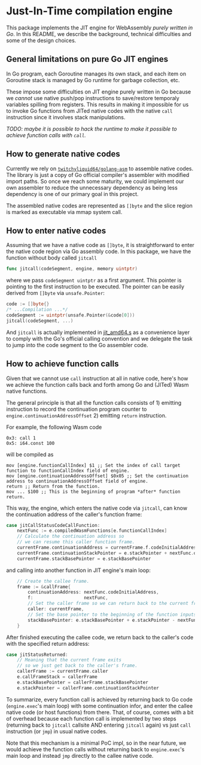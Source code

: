# Just-In-Time compilation engine

This package implements the JIT engine for WebAssembly *purely written in Go*. 
In this README, we describe the background, technical difficulties and some of the design choices.

## General limitations on pure Go JIT engines

In Go program, each Goroutine manages its own stack, and each item on Goroutine stack is managed by Go runtime for garbage collection, etc.

These impose some difficulties on JIT engine purely written in Go because we *cannot* use native push/pop instructions to save/restore temporaly variables spilling from registers. This results in making it impossible for us to invoke Go functions from JITed native codes with the native `call` instruction since it involves stack manipulations.

*TODO: maybe it is possible to hack the runtime to make it possible to achieve function calls with `call`.*

## How to generate native codes

Currently we rely on [`twitchyliquid64/golang-asm`](https://github.com/twitchyliquid64/golang-asm) to assemble native codes. The library is just a copy of Go official compiler's assembler with modified import paths. So once we reach some maturity, we could implement our own assembler to reduce the unnecessary dependency as being less dependency is one of our primary goal in this project.

The assembled native codes are represented as `[]byte` and the slice region is marked as executable via mmap system call.

## How to enter native codes

Assuming that we have a native code as `[]byte`, it is straightforward to enter the native code region via 
Go assembly code. In this package, we have the function without body called `jitcall`

```go
func jitcall(codeSegment, engine, memory uintptr)
```

where we pass `codeSegment uintptr` as a first argument. This pointer is pointing to the first instruction to be executed. The pointer can be easily derived from `[]byte` via `unsafe.Pointer`:
```go
code := []byte{}
/* ...Compilation ...*/
codeSegment := uintptr(unsafe.Pointer(&code[0]))
jitcall(codeSegment, ...)
```

And `jitcall` is actually implemented in [jit_amd64.s](./jit_amd64.s) as a convenience layer to comply with the Go's official calling convention and we delegate the task to jump into the code segment to the Go assembler code.

## How to achieve function calls

Given that we cannot use `call` instruction at all in native code, here's how we achieve the function calls back and forth among Go and (JITed) Wasm native functions.

The general principle is that all the function calls consists of 1) emitting instruction to record the continuation program counter to `engine.continuationAddressOffset` 2) emitting `return` instruction.

For example, the following Wasm code

```
0x3: call 1
0x5: i64.const 100
```

will be compiled as 

```
mov [engine.functionCallIndex] $1 ;; Set the index of call target function to functionCallIndex field of engine.
mov [engine.continuationAddressOffset] $0x05 ;; Set the continuation address to continuationAddressOffset field of engine.
return ;; Return from the function.
mov ... $100 ;; This is the beginning of program *after* function return.
```

This way, the engine, which enters the native code via `jitcall`, can know the continuation address of the caller's function frame: 

```go
case jitCallStatusCodeCallFunction:
    nextFunc := e.compiledWasmFunctions[e.functionCallIndex]
    // Calculate the continuation address so
    // we can resume this caller function frame.
    currentFrame.continuationAddress = currentFrame.f.codeInitialAddress + e.continuationAddressOffset
    currentFrame.continuationStackPointer = e.stackPointer + nextFunc.outputNum - nextFunc.inputNum
    currentFrame.stackBasePointer = e.stackBasePointer
```

and calling into another function in JIT engine's main loop:

```go
    // Create the callee frame.
    frame := &callFrame{
        continuationAddress: nextFunc.codeInitialAddress,
        f:                   nextFunc,
        // Set the caller frame so we can return back to the current frame!
        caller: currentFrame,
        // Set the base pointer to the beginning of the function inputs
        stackBasePointer: e.stackBasePointer + e.stackPointer - nextFunc.inputNum,
    }
```

After finished executing the callee code, we return back to the caller's code with the specified return address:

```go
case jitStatusReturned:
    // Meaning that the current frame exits
    // so we just get back to the caller's frame.
    callerFrame := currentFrame.caller
    e.callFrameStack = callerFrame
    e.stackBasePointer = callerFrame.stackBasePointer
    e.stackPointer = callerFrame.continuationStackPointer
```

To summarize, every function call is achieved by returning back to Go code (`engine.exec`'s main loop) with some continuation infor, and enter the callee native code (or host functions) from there. That, of course, comes with a bit of overhead because each function call is implemented by two steps (returning back to `jitcall` callsite AND entering `jitcall` again) vs just `call` instruction (or `jmp`) in usual native codes.

Note that this mechanism is a minimal PoC impl, so in the near future, we would achieve the function calls without returning back to `engine.exec`'s main loop and instead `jmp` directly to the callee native code.
